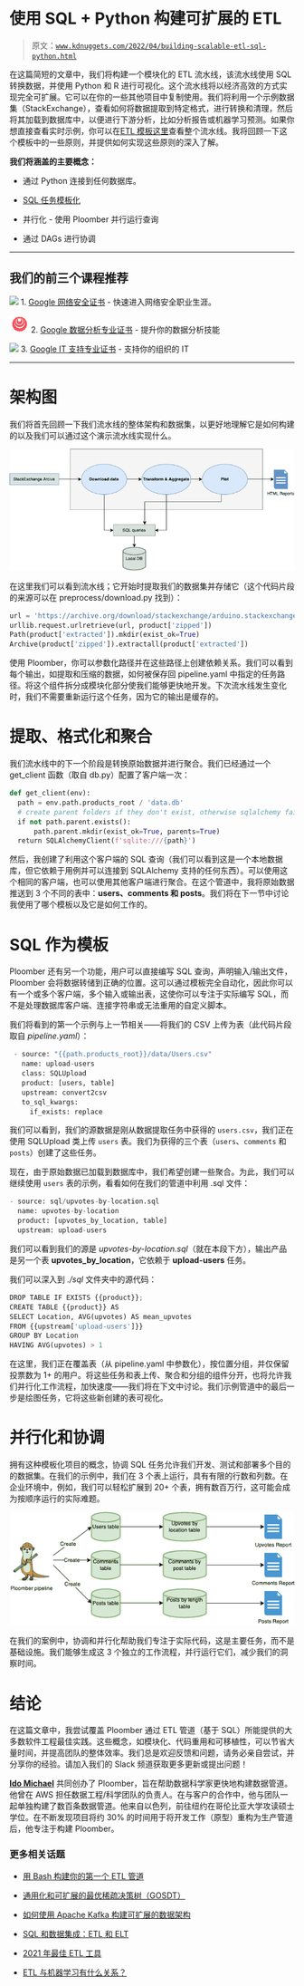 # 使用 SQL + Python 构建可扩展的 ETL

> 原文：[`www.kdnuggets.com/2022/04/building-scalable-etl-sql-python.html`](https://www.kdnuggets.com/2022/04/building-scalable-etl-sql-python.html)

在这篇简短的文章中，我们将构建一个模块化的 ETL 流水线，该流水线使用 SQL 转换数据，并使用 Python 和 R 进行可视化。这个流水线将以经济高效的方式实现完全可扩展。它可以在你的一些其他项目中复制使用。我们将利用一个示例数据集（StackExchange），查看如何将数据提取到特定格式，进行转换和清理，然后将其加载到数据库中，以便进行下游分析，比如分析报告或机器学习预测。如果你想直接查看实时示例，你可以在[ETL 模板这里](https://github.com/ploomber/projects/tree/master/templates/etl)查看整个流水线。我将回顾一下这个模板中的一些原则，并提供如何实现这些原则的深入了解。

**我们将涵盖的主要概念：**

+   通过 Python 连接到任何数据库。

+   [SQL 任务模板化](https://docs.ploomber.io/en/latest/user-guide/sql-templating.html)

+   并行化 - 使用 Ploomber 并行运行查询

+   通过 DAGs 进行协调

* * *

## 我们的前三个课程推荐

![](img/0244c01ba9267c002ef39d4907e0b8fb.png) 1\. [Google 网络安全证书](https://www.kdnuggets.com/google-cybersecurity) - 快速进入网络安全职业生涯。

![](img/e225c49c3c91745821c8c0368bf04711.png) 2\. [Google 数据分析专业证书](https://www.kdnuggets.com/google-data-analytics) - 提升你的数据分析技能

![](img/0244c01ba9267c002ef39d4907e0b8fb.png) 3\. [Google IT 支持专业证书](https://www.kdnuggets.com/google-itsupport) - 支持你的组织的 IT

* * *

# 架构图

我们将首先回顾一下我们流水线的整体架构和数据集，以更好地理解它是如何构建的以及我们可以通过这个演示流水线实现什么。

![架构图](img/7ae9bfafceb1faa5c59039dbe93dd9f6.png)

在这里我们可以看到流水线；它开始时提取我们的数据集并存储它（这个代码片段的来源可以在 preprocess/download.py 找到）：

```py
url = 'https://archive.org/download/stackexchange/arduino.stackexchange.com.7z'
urllib.request.urlretrieve(url, product['zipped'])
Path(product['extracted']).mkdir(exist_ok=True)
Archive(product['zipped']).extractall(product['extracted'])

```

使用 Ploomber，你可以参数化路径并在这些路径上创建依赖关系。我们可以看到每个输出，如提取和压缩的数据，如何被保存回 pipeline.yaml 中指定的任务路径。将这个组件拆分成模块化部分使我们能够更快地开发。下次流水线发生变化时，我们不需要重新运行这个任务，因为它的输出是缓存的。

# 提取、格式化和聚合

我们流水线中的下一个阶段是转换原始数据并进行聚合。我们已经通过一个 get_client 函数（取自 db.py）配置了客户端一次：

```py
def get_client(env):
  path = env.path.products_root / 'data.db'
  # create parent folders if they don't exist, otherwise sqlalchemy fails
  if not path.parent.exists():
      path.parent.mkdir(exist_ok=True, parents=True)
  return SQLAlchemyClient(f'sqlite:///{path}')

```

然后，我创建了利用这个客户端的 SQL 查询（我们可以看到这是一个本地数据库，但它依赖于用例并可以连接到 SQLAlchemy 支持的任何东西）。可以使用这个相同的客户端，也可以使用其他客户端进行聚合。在这个管道中，我将原始数据推送到 3 个不同的表中：**users、comments 和 posts**。我们将在下一节中讨论我使用了哪个模板以及它是如何工作的。

# SQL 作为模板

Ploomber 还有另一个功能，用户可以直接编写 SQL 查询，声明输入/输出文件，Ploomber 会将数据转储到正确的位置。这可以通过模板完全自动化，因此你可以有一个或多个客户端，多个输入或输出表，这使你可以专注于实际编写 SQL，而不是处理数据库客户端、连接字符串或无法重用的自定义脚本。

我们将看到的第一个示例与上一节相关——将我们的 CSV 上传为表（此代码片段取自 *pipeline.yaml*）：

```py
 - source: "{{path.products_root}}/data/Users.csv"
   name: upload-users
   class: SQLUpload
   product: [users, table]
   upstream: convert2csv
   to_sql_kwargs:
     if_exists: replace

```

我们可以看到，我们的源数据是刚从数据提取任务中获得的 `users.csv`，我们正在使用 SQLUpload 类上传 `users` 表。我们为获得的三个表（`users`、`comments` 和 `posts`）创建了这些任务。

现在，由于原始数据已加载到数据库中，我们希望创建一些聚合。为此，我们可以继续使用 `users` 表的示例，看看如何在我们的管道中利用 .sql 文件：

```py
- source: sql/upvotes-by-location.sql
  name: upvotes-by-location
  product: [upvotes_by_location, table]
  upstream: upload-users

```

我们可以看到我们的源是 *upvotes-by-location.sql*（就在本段下方），输出产品是另一个表 **upvotes_by_location**，它依赖于 **upload-users** 任务。

我们可以深入到 *./sql* 文件夹中的源代码：

```py
DROP TABLE IF EXISTS {{product}};
CREATE TABLE {{product}} AS
SELECT Location, AVG(upvotes) AS mean_upvotes
FROM {{upstream['upload-users']}}
GROUP BY Location
HAVING AVG(upvotes) > 1

```

在这里，我们正在覆盖表（从 pipeline.yaml 中参数化），按位置分组，并仅保留投票数为 1+ 的用户。将这些任务和表上传、聚合和分组的组件分开，也将允许我们并行化工作流程，加快速度——我们将在下文中讨论。我们示例管道中的最后一步是绘图任务，它将这些新创建的表可视化。

# 并行化和协调

拥有这种模板化项目的概念，协调 SQL 任务允许我们开发、测试和部署多个目的的数据集。在我们的示例中，我们在 3 个表上运行，具有有限的行数和列数。在企业环境中，例如，我们可以轻松扩展到 20+ 个表，拥有数百万行，这可能会成为按顺序运行的实际难题。

![并行化和协调](img/3b85db1f729f3aa1dc0313d5149d6f31.png)

在我们的案例中，协调和并行化帮助我们专注于实际代码，这是主要任务，而不是基础设施。我们能够生成这 3 个独立的工作流程，并行运行它们，减少我们的洞察时间。

# 结论

在这篇文章中，我尝试覆盖 Ploomber 通过 ETL 管道（基于 SQL）所能提供的大多数软件工程最佳实践。这些概念，如模块化、代码重用和可移植性，可以节省大量时间，并提高团队的整体效率。我们总是欢迎反馈和问题，请务必亲自尝试，并分享你的经验。请加入我们的 Slack 频道获取更多更新或提出问题！

**[Ido Michael](https://www.linkedin.com/in/ido-michael/)** 共同创办了 Ploomber，旨在帮助数据科学家更快地构建数据管道。他曾在 AWS 担任数据工程/科学团队的负责人。在与客户的合作中，他与团队一起单独构建了数百条数据管道。他来自以色列，前往纽约在哥伦比亚大学攻读硕士学位。在不断发现项目将约 30% 的时间用于将开发工作（原型）重构为生产管道后，他专注于构建 Ploomber。

### 更多相关话题

+   [用 Bash 构建你的第一个 ETL 管道](https://www.kdnuggets.com/building-your-first-etl-pipeline-with-bash)

+   [通用化和可扩展的最优稀疏决策树（GOSDT）](https://www.kdnuggets.com/2023/02/generalized-scalable-optimal-sparse-decision-treesgosdt.html)

+   [如何使用 Apache Kafka 构建可扩展的数据架构](https://www.kdnuggets.com/2023/04/build-scalable-data-architecture-apache-kafka.html)

+   [SQL 和数据集成：ETL 和 ELT](https://www.kdnuggets.com/2023/01/sql-data-integration-etl-elt.html)

+   [2021 年最佳 ETL 工具](https://www.kdnuggets.com/2021/12/mozart-best-etl-tools-2021.html)

+   [ETL 与机器学习有什么关系？](https://www.kdnuggets.com/2022/08/etl-machine-learning.html)
